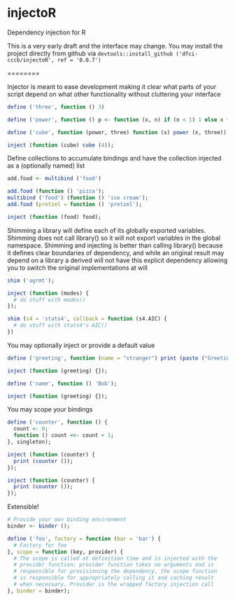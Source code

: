 injectoR
========

Dependency injection for R

This is a very early draft and the interface may change. You may install the project directly
from github via ```devtools::install_github ('dfci-cccb/injectoR', ref = '0.0.7')```

========

Injector is meant to ease development making it clear what parts of your script depend on what
other functionality without cluttering your interface

```R
define ('three', function () 3)

define ('power', function () p <- function (x, n) if (n < 1) 1 else x * p (x, n - 1));

define ('cube', function (power, three) function (x) power (x, three));

inject (function (cube) cube (4));
```

Define collections to accumulate bindings and have the collection injected as a (optionally
named) list

```R
add.food <- multibind ('food')

add.food (function () 'pizza');
multibind ('food') (function () 'ice cream');
add.food (pretzel = function () 'pretzel');

inject (function (food) food);
```

Shimming a library will define each of its globally exported variables. Shimming does not call
library() so it will not export variables in the global namespace. Shimming and injecting is
better than calling library() because it defines clear boundaries of dependency, and while an
original result may depend on a library a derived will not have this explicit dependency 
allowing you to switch the original implementations at will

```R
shim ('agrmt');

inject (function (modes) {
  # do stuff with modes()
});

shim (s4 = 'stats4', callback = function (s4.AIC) {
  # do stuff with stats4's AIC()
})
```

You may optionally inject or provide a default value

```R
define ('greeting', function (name = "stranger") print (paste ("Greetings,", name)));

inject (function (greeting) {});

define ('name', function () 'Bob');

inject (function (greeting) {});
```

You may scope your bindings

```R
define ('counter', function () {
  count <- 0;
  function () count <<- count + 1;
}, singleton);

inject (function (counter) {
  print (counter ());
});

inject (function (counter) {
  print (counter ());
});
```

Extensible!

```R
# Provide your own binding environment
binder <- binder ();

define ('foo', factory = function (bar = 'bar') {
  # Factory for foo
}, scope = function (key, provider) {
  # The scope is called at definition time and is injected with the
  # provider function; provider function takes no arguments and is
  # responsible for provisioning the dependency, the scope function
  # is responsible for appropriately calling it and caching result
  # when necessary. Provider is the wrapped factory injection call
}, binder = binder);
```
